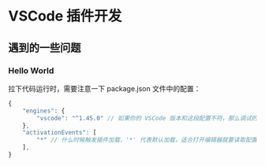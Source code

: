 # VSCode 插件开发

## 遇到的一些问题

### Hello World

拉下代码运行时，需要注意一下 package.json 文件中的配置：

```js
{
    "engines": {
        "vscode": "^1.45.0" // 如果你的 VSCode 版本和这段配置不符，那么调试的时候会报错
    },
    "activationEvents": [
        "*" // 什么时候触发插件加载，'*' 代表默认加载，适合打开编辑器就要读取配置之类的操作
    ],
}
```
